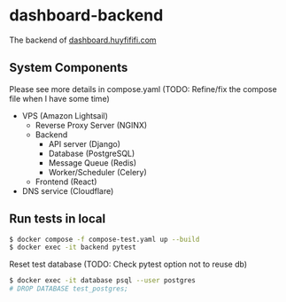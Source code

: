 # dashboard-backend

The backend of [dashboard.huyfififi.com](https://dashboard.huyfififi.com)

## System Components

Please see more details in compose.yaml (TODO: Refine/fix the compose file when I have some time)

- VPS (Amazon Lightsail)
	- Reverse Proxy Server (NGINX)
	- Backend
		- API server (Django)
		- Database (PostgreSQL)
		- Message Queue (Redis)
		- Worker/Scheduler (Celery)
	- Frontend (React)
- DNS service (Cloudflare)

## Run tests in local

```zsh
$ docker compose -f compose-test.yaml up --build
$ docker exec -it backend pytest
```

Reset test database (TODO: Check pytest option not to reuse db)

```zsh
$ docker exec -it database psql --user postgres
# DROP DATABASE test_postgres;
```
